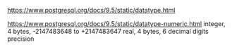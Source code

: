 https://www.postgresql.org/docs/9.5/static/datatype.html

https://www.postgresql.org/docs/9.5/static/datatype-numeric.html
integer, 4 bytes, -2147483648 to +2147483647
real, 4 bytes,  6 decimal digits precision
